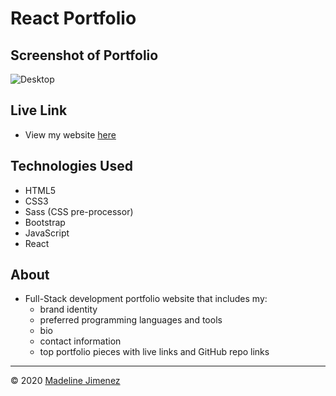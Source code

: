 # React Portfolio

## Screenshot of Portfolio

![Desktop](public/assets/images/demo.gif)

## Live Link
- View my website [here](---)

## Technologies Used
- HTML5
- CSS3
- Sass (CSS pre-processor)
- Bootstrap
- JavaScript
- React

## About
- Full-Stack development portfolio website that includes my:
    - brand identity
    - preferred programming languages and tools
    - bio
    - contact information
    - top portfolio pieces with live links and GitHub repo links


- - -
© 2020 [Madeline Jimenez](https://github.com/mijimenez)